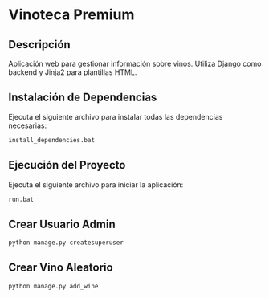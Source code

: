 # Vinoteca Premium
## Descripción
Aplicación web para gestionar información sobre vinos. Utiliza Django como backend y Jinja2 para plantillas HTML.
## Instalación de Dependencias
Ejecuta el siguiente archivo para instalar todas las dependencias necesarias:
```bash
install_dependencies.bat
```
## Ejecución del Proyecto
Ejecuta el siguiente archivo para iniciar la aplicación:
```bash
run.bat
```

## Crear Usuario Admin
```bash
python manage.py createsuperuser
```

## Crear Vino Aleatorio
```bash
python manage.py add_wine
```